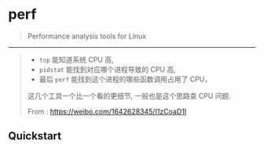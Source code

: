 # perf

> Performance analysis tools for Linux

---

> - `top` 能知道系统 CPU 高,
> - `pidstat` 能找到对应哪个进程导致的 CPU 高,
> - 最后 `perf` 能找到这个进程的哪些函数调用占用了 CPU，
>
> 这几个工具一个比一个看的更细节, 一般也是这个思路查 CPU 问题.
>
> From : https://weibo.com/1642628345/I1zCoaD1I

## Quickstart

```bash

```
